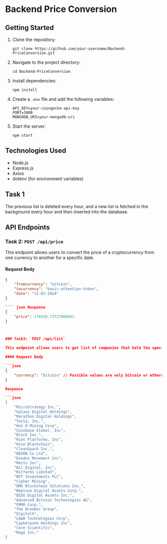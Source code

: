 # Backend Price Conversion

## Getting Started

1. Clone the repository:

    ```
    git clone https://github.com/your-username/Backend-PriceConversion.git
    ```

2. Navigate to the project directory:

    ```
    cd Backend-PriceConversion
    ```

3. Install dependencies:

    ```
    npm install
    ```

4. Create a `.env` file and add the following variables:

    ```
    API_KEY=your-coingecko-api-key
    PORT=3000
    MONGODB_URI=your-mongodb-uri
    ```

5. Start the server:

    ```
    npm start
    ```

## Technologies Used

- Node.js
- Express.js
- Axios
- dotenv (for environment variables)

## Task 1

The previous list is deleted every hour, and a new list is fetched in the background every hour and then inserted into the database.

## API Endpoints

### Task 2: `POST /api/price`

This endpoint allows users to convert the price of a cryptocurrency from one currency to another for a specific date.

#### Request Body

```json
{
    "fromcurrency": "bitcoin",
    "tocurrency": "basic-attention-token",
    "date": "12-01-2024"
}

```` json Response
{
    "price": 176558.73727068843
}



### Task3: `POST /api/list`

This endpoint allows users to get list of companies that hold the specifiedcurrency 

#### Request Body

```json
{
	"currency": "bitcoin" // Possible values are only bitcoin or ethereum.
}

Response 

```json
[
    "MicroStrategy Inc.",
    "Galaxy Digital Holdings",
    "Marathon Digital Holdings",
    "Tesla, Inc.",
    "Hut 8 Mining Corp",
    "Coinbase Global, Inc",
    "Block Inc.",
    "Riot Platforms, Inc",
    "Hive Blockchain",
    "CleanSpark Inc.",
    "NEXON Co Ltd",
    "Exodus Movement Inc",
    "Meitu Inc",
    "Bit Digital, Inc",
    "Bitfarms Limited",
    "NFT Investments PLC",
    "Cipher Mining",
    "DMG Blockchain Solutions Inc.",
    "Neptune Digital Assets Corp.",
    "BIGG Digital Assets Inc.",
    "Advanced Bitcoin Technologies AG",
    "FRMO Corp.",
    "The Brooker Group",
    "DigitalX",
    "LQwD Technologies Corp",
    "Cypherpunk Holdings Inc",
    "Core Scientific",
    "Mogo Inc."
]

